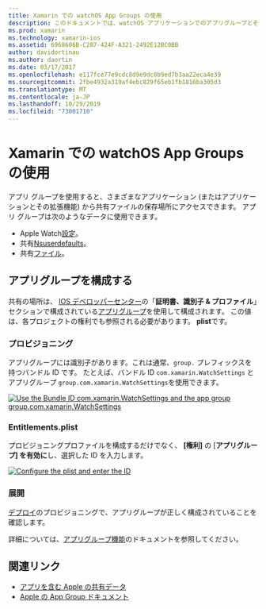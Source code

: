 ```yaml
---
title: Xamarin での watchOS App Groups の使用
description: このドキュメントでは、watchOS アプリケーションでのアプリグループとその使用について説明します。 アプリグループの構成方法、プロビジョニングの要件、権利の考慮事項、および展開について説明します。
ms.prod: xamarin
ms.technology: xamarin-ios
ms.assetid: 6968606B-C287-424F-A321-2492E12BC0BB
author: davidortinau
ms.author: daortin
ms.date: 03/17/2017
ms.openlocfilehash: e117fce77e9cdc8d9e9dc8b9ed7b3aa22eca4e39
ms.sourcegitcommit: 2fbe4932a319af4ebc829f65eb1fb1816ba305d3
ms.translationtype: MT
ms.contentlocale: ja-JP
ms.lasthandoff: 10/29/2019
ms.locfileid: "73001710"
---
```

# <a name="working-with-watchos-app-groups-in-xamarin"></a>Xamarin での watchOS App Groups の使用

アプリ グループを使用すると、さまざまなアプリケーション (またはアプリケーションとその拡張機能) から共有ファイルの保存場所にアクセスできます。 アプリ グループは次のようなデータに使用できます。

- Apple Watch[設定](~/ios/watchos/app-fundamentals/settings.md)。
- 共有[Nsuserdefaults](~/ios/watchos/app-fundamentals/parent-app.md#nsuserdefaults)。
- 共有[ファイル](~/ios/watchos/app-fundamentals/parent-app.md#files)。

## <a name="configure-an-app-group"></a>アプリグループを構成する

共有の場所は、 [IOS デベロッパーセンター](https://developer.apple.com/devcenter/ios/)の「**証明書、識別子 & プロファイル**」セクションで構成されている[アプリグループ](https://developer.apple.com/library/ios/documentation/Miscellaneous/Reference/EntitlementKeyReference/Chapters/EnablingAppSandbox.html#//apple_ref/doc/uid/TP40011195-CH4-SW19)を使用して構成されます。 この値は、各プロジェクトの権利でも参照される必要があります。 **plist**です。

### <a name="provisioning"></a>プロビジョニング

アプリグループには識別子があります。これは通常、`group.` プレフィックスを持つバンドル ID です。 たとえば、バンドル ID `com.xamarin.WatchSettings` とアプリグループ `group.com.xamarin.WatchSettings`を使用できます。

[![](app-groups-images/app-group-sml.png "Use the Bundle ID com.xamarin.WatchSettings and the app group   group.com.xamarin.WatchSettings")](app-groups-images/app-group.png#lightbox)

### <a name="entitlementsplist"></a>Entitlements.plist

プロビジョニングプロファイルを構成するだけでなく、 **[権利]** の [**アプリグループ] を有効に**し、選択した ID を入力します。

[![](app-groups-images/entitlements-sml.png "Configure the plist and enter the ID")](app-groups-images/entitlements.png#lightbox)

### <a name="deployment"></a>展開

[デプロイ](~/ios/watchos/deploy-test/index.md#App_Groups)のプロビジョニングで、アプリグループが正しく構成されていることを確認します。

詳細については、[アプリグループ機能](~/ios/deploy-test/provisioning/capabilities/app-groups-capabilities.md)のドキュメントを参照してください。

## <a name="related-links"></a>関連リンク

- [アプリを含む Apple の共有データ](https://developer.apple.com/library/ios/documentation/General/Conceptual/ExtensibilityPG/ExtensionScenarios.html)
- [Apple の App Group ドキュメント](https://developer.apple.com/library/ios/documentation/Miscellaneous/Reference/EntitlementKeyReference/Chapters/EnablingAppSandbox.html#//apple_ref/doc/uid/TP40011195-CH4-SW19)
